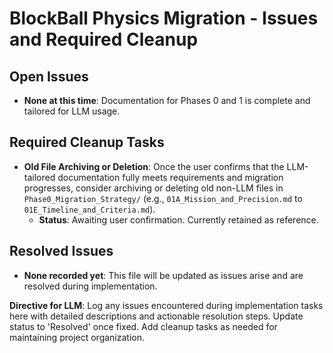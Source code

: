 # BlockBall Physics Migration - Issues and Required Cleanup

## Open Issues
- **None at this time**: Documentation for Phases 0 and 1 is complete and tailored for LLM usage.

## Required Cleanup Tasks
- **Old File Archiving or Deletion**: Once the user confirms that the LLM-tailored documentation fully meets requirements and migration progresses, consider archiving or deleting old non-LLM files in `Phase0_Migration_Strategy/` (e.g., `01A_Mission_and_Precision.md` to `01E_Timeline_and_Criteria.md`).
  - **Status**: Awaiting user confirmation. Currently retained as reference.

## Resolved Issues
- **None recorded yet**: This file will be updated as issues arise and are resolved during implementation.

**Directive for LLM**: Log any issues encountered during implementation tasks here with detailed descriptions and actionable resolution steps. Update status to 'Resolved' once fixed. Add cleanup tasks as needed for maintaining project organization.
